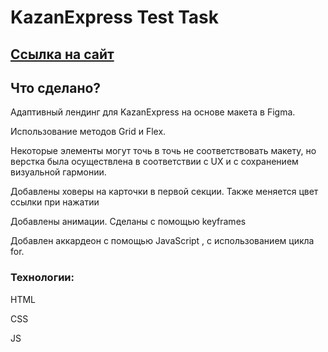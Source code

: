# KazanExpress Test Task

## [Ссылка на сайт](https://ritaholod.github.io/)

## Что сделано?

Адаптивный лендинг для KazanExpress на основе макета в Figma.

Использование методов Grid и Flex.

Некоторые элементы могут точь в точь не соответствовать макету, но верстка была осуществлена в соответствии с UX и с сохранением визуальной гармонии.

Добавлены ховеры на карточки в первой секции. Также меняется цвет ссылки при нажатии

Добавлены анимации. Сделаны с помощью keyframes

Добавлен аккардеон с помощью JavaScript , с использованием цикла for.

### Технологии:
HTML

CSS

JS
